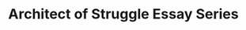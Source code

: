 ---
title: "Architect of Struggle Essay Series"
excerpt: A Gnostic Re-Interpretation of Reality’s Fabric
layout: splash
header:
  actions:
    - label: "Part 1"
      url: "gnosis/The_Architect_of_Struggle.html"
    - label: "Part 2"
      url: "gnosis/The_Architect_of_Struggle_Part2.html"
  overlay_image: /assets/images/wiseman_modern_city.jpg
---